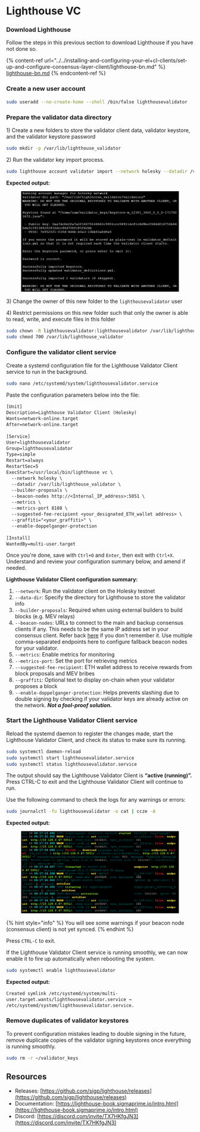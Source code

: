 # Lighthouse VC

### Download Lighthouse

Follow the steps in this previous section to download Lighthouse if you have not done so.

{% content-ref url="../../installing-and-configuring-your-el+cl-clients/set-up-and-configure-consensus-layer-client/lighthouse-bn.md" %}
[lighthouse-bn.md](../../installing-and-configuring-your-el+cl-clients/set-up-and-configure-consensus-layer-client/lighthouse-bn.md)
{% endcontent-ref %}

### Create a new user account

```sh
sudo useradd --no-create-home --shell /bin/false lighthousevalidator
```

### Prepare the validator data directory

1\) Create a new folders to store the validator client data, validator keystore, and the validator keystore password

```sh
sudo mkdir -p /var/lib/lighthouse_validator
```

2\) Run the validator key import process.

```sh
sudo lighthouse account validator import --network holesky --datadir /var/lib/lighthouse_validator --directory=$HOME/validator_keys
```

**Expected output:**

<figure><img src="../../.gitbook/assets/image (1) (1) (1) (1) (1) (1) (1) (1) (1) (1) (1) (1) (1) (1) (1).png" alt=""><figcaption></figcaption></figure>

3\) Change the owner of this new folder to the `lighthousevalidator` user

4\) Restrict permissions on this new folder such that only the owner is able to read, write, and execute files in this folder

```sh
sudo chown -R lighthousevalidator:lighthousevalidator /var/lib/lighthouse_validator
sudo chmod 700 /var/lib/lighthouse_validator
```

### Configure the validator client service

Create a systemd configuration file for the Lighthouse Validator Client service to run in the background.

```bash
sudo nano /etc/systemd/system/lighthousevalidator.service
```

Paste the configuration parameters below into the file:

```
[Unit]
Description=Lighthouse Validator Client (Holesky)
Wants=network-online.target
After=network-online.target

[Service]
User=lighthousevalidator
Group=lighthousevalidator
Type=simple
Restart=always
RestartSec=5
ExecStart=/usr/local/bin/lighthouse vc \
  --network holesky \
  --datadir /var/lib/lighthouse_validator \
  --builder-proposals \
  --beacon-nodes http://<Internal_IP_address>:5051 \
  --metrics \
  --metrics-port 8108 \
  --suggested-fee-recipient <your_designated_ETH_wallet address> \
  --graffiti="<your_graffiti>" \
  --enable-doppelganger-protection

[Install]
WantedBy=multi-user.target
```

Once you're done, save with `Ctrl+O` and `Enter`, then exit with `Ctrl+X`. Understand and review your configuration summary below, and amend if needed.

**Lighthouse Validator Client configuration summary:**

1. `--network`: Run the validator client on the Holesky testnet
2. `--data-dir`: Specify the directory for Lighthouse to store the validator info
3. `--builder-proposals`: Required when using external builders to build blocks (e.g. MEV relays)
4. `--beacon-nodes`: URLs to connect to the main and backup consensus clients if any. This needs to be the same IP address set in your consensus client. Refer back [here](../../installing-and-configuring-your-el+cl-clients/set-up-and-configure-consensus-layer-client/) if you don't remember it. Use multiple comma-separated endpoints here to configure fallback beacon nodes for your validator.&#x20;
5. `--metrics`: Enable metrics for monitoring
6. `--metrics-port`: Set the port for retrieving metrics
7. `--suggested-fee-recipient`: ETH wallet address to receive rewards from block proposals and MEV bribes
8. `--graffiti`: Optional text to display on-chain when your validator proposes a block
9. `--enable-doppelganger-protection`: Helps prevents slashing due to double signing by checking if your validator keys are already active on the network. _**Not a fool-proof solution.**_

### Start the Lighthouse Validator Client service

Reload the systemd daemon to register the changes made, start the Lighthouse Validator Client, and check its status to make sure its running.

```bash
sudo systemctl daemon-reload
sudo systemctl start lighthousevalidator.service
sudo systemctl status lighthousevalidator.service
```

The output should say the Lighthouse Validator Client is **“active (running)”.** Press CTRL-C to exit and the Lighthouse Validator Client will continue to run.

Use the following command to check the logs for any warnings or errors:

```bash
sudo journalctl -fu lighthousevalidator -o cat | ccze -A
```

**Expected output:**

<figure><img src="../../.gitbook/assets/image (2) (1) (1) (1) (1) (1) (1) (1) (1) (1).png" alt=""><figcaption></figcaption></figure>

{% hint style="info" %}
You will see some warnings if your beacon node (consensus client) is not yet synced.
{% endhint %}

Press `CTRL-C` to exit.

If the Lighthouse Validator Client service is running smoothly, we can now enable it to fire up automatically when rebooting the system.

```bash
sudo systemctl enable lighthousevalidator
```

**Expected output:**

```
Created symlink /etc/systemd/system/multi-user.target.wants/lighthousevalidator.service → /etc/systemd/system/lighthousevalidator.service.
```

### Remove duplicates of validator keystores

To prevent configuration mistakes leading to double signing in the future, remove duplicate copies of the validator signing keystores once everything is running smoothly.

```sh
sudo rm -r ~/validator_keys
```

## Resources

* Releases: [https://github.com/sigp/lighthouse/releases](https://github.com/sigp/lighthouse/releases)
* Documentation: [https://lighthouse-book.sigmaprime.io/intro.html](https://lighthouse-book.sigmaprime.io/intro.html)
* Discord: [https://discord.com/invite/TX7HKfgJN3](https://discord.com/invite/TX7HKfgJN3)
